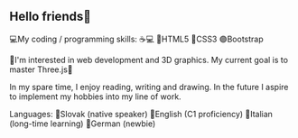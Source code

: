 ## Hello friends🦑

💻My coding / programming skills: ☕💻
🔴HTML5
🔵CSS3
🟣Bootstrap

🐛I'm interested in web development and 3D graphics. My current goal is to master Three.js🐛

In my spare time, I enjoy reading, writing and drawing. In the future I aspire to implement my hobbies into my line of work. 

Languages:
🔘Slovak (native speaker)
🔘English (C1 proficiency)
🔘Italian (long-time learning)
🔘German (newbie)
<!--
**NikIHric/NikIHric** is a ✨ _special_ ✨ repository because its `README.md` (this file) appears on your GitHub profile.

Here are some ideas to get you started:

- 🔭 I’m currently working on ...
- 🌱 I’m currently learning ...
- 👯 I’m looking to collaborate on ...
- 🤔 I’m looking for help with ...
- 💬 Ask me about ...
- 📫 How to reach me: ...
- 😄 Pronouns: ...
- ⚡ Fun fact: ...
-->
